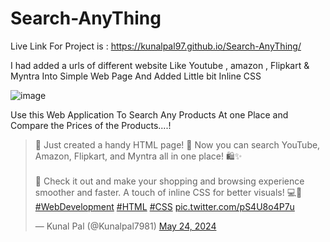 # Search-AnyThing
Live Link For Project is : https://kunalpal97.github.io/Search-AnyThing/

I had added a urls of different website Like Youtube , amazon , Flipkart &amp; Myntra Into Simple Web Page And Added Little bit Inline CSS 

![image](https://github.com/kunalpal97/Search-AnyThing/assets/124446202/35ffd81e-7bc4-414b-8e8f-1b161dd02411)

Use this Web Application To Search Any Products At one Place and Compare the Prices of the Products....!

<blockquote class="twitter-tweet"><p lang="en" dir="ltr">🚀 Just created a handy HTML page! 🎉 Now you can search YouTube, Amazon, Flipkart, and Myntra all in one place! 🛍️✨<br><br>🔗 Check it out and make your shopping and browsing experience smoother and faster. A touch of inline CSS for better visuals! 💻🎨<a href="https://twitter.com/hashtag/WebDevelopment?src=hash&amp;ref_src=twsrc%5Etfw">#WebDevelopment</a> <a href="https://twitter.com/hashtag/HTML?src=hash&amp;ref_src=twsrc%5Etfw">#HTML</a> <a href="https://twitter.com/hashtag/CSS?src=hash&amp;ref_src=twsrc%5Etfw">#CSS</a> <a href="https://t.co/pS4U8o4P7u">pic.twitter.com/pS4U8o4P7u</a></p>&mdash; Kunal Pal (@Kunalpal7981) <a href="https://twitter.com/Kunalpal7981/status/1793843444747841880?ref_src=twsrc%5Etfw">May 24, 2024</a></blockquote> <script async src="https://platform.twitter.com/widgets.js" charset="utf-8"></script>



